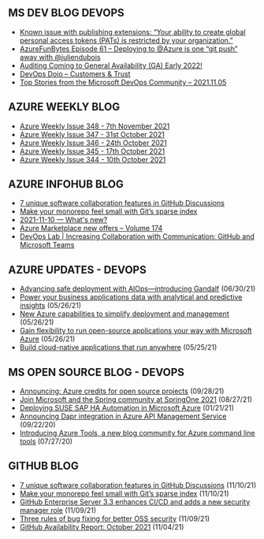 ## MS DEV BLOG DEVOPS 

<!-- DEVBLOGDEVOPS:START -->
- [Known issue with publishing extensions: “Your ability to create global personal access tokens (PATs) is restricted by your organization.”](https://devblogs.microsoft.com/devops/issue-with-extension-publishing/)
- [AzureFunBytes Episode 61 – Deploying to @Azure is one “git push” away with @juliendubois](https://devblogs.microsoft.com/devops/azurefunbytes-episode-61-deploying-to-azure-is-one-git-push-away-with-juliendubois/)
- [Auditing Coming to General Availability (GA) Early 2022!](https://devblogs.microsoft.com/devops/auditing-coming-to-general-availability-ga-early-2022/)
- [DevOps Dojo – Customers & Trust](https://devblogs.microsoft.com/devops/devops-dojo-customers-trust/)
- [Top Stories from the Microsoft DevOps Community – 2021.11.05](https://devblogs.microsoft.com/devops/top-stories-from-the-microsoft-devops-community-2021-11-05/)
<!-- DEVBLOGDEVOPS:END -->


## AZURE WEEKLY BLOG

<!-- AZUREWEEKLY:START -->
- [Azure Weekly Issue 348 - 7th November 2021](https://azureweekly.info/issue-348.html)
- [Azure Weekly Issue 347 - 31st October 2021](https://azureweekly.info/issue-347.html)
- [Azure Weekly Issue 346 - 24th October 2021](https://azureweekly.info/issue-346.html)
- [Azure Weekly Issue 345 - 17th October 2021](https://azureweekly.info/issue-345.html)
- [Azure Weekly Issue 344 - 10th October 2021](https://azureweekly.info/issue-344.html)
<!-- AZUREWEEKLY:END -->

## AZURE INFOHUB BLOG 

<!-- AZUREINFOHUB:START -->
- [7 unique software collaboration features in GitHub Discussions](https://github.blog/2021-11-10-7-unique-software-collaboration-features-in-github-discussions/)
- [Make your monorepo feel small with Git’s sparse index](https://github.blog/2021-11-10-make-your-monorepo-feel-small-with-gits-sparse-index/)
- [2021-11-10 — What&#39;s new?](https://techcommunity.microsoft.com/t5/autonomous-systems-blog/2021-11-10-what-s-new/ba-p/2950623)
- [Azure Marketplace new offers – Volume 174](https://techcommunity.microsoft.com/t5/azure-marketplace/azure-marketplace-new-offers-volume-174/ba-p/2772167)
- [DevOps Lab | Increasing Collaboration with Communication: GitHub and Microsoft Teams](https://channel9.msdn.com/Shows/DevOps-Lab/DevOps-Lab--Increasing-Collaboration-with-Communication-GitHub-and-Microsoft-Teams)
<!-- AZUREINFOHUB:END -->


## AZURE UPDATES - DEVOPS 

<!-- AZUREUPDATES:START -->

 - [Advancing safe deployment with AIOps—introducing Gandalf](https://azure.microsoft.com/blog/advancing-safe-deployment-with-aiops-introducing-gandalf/) (06/30/21)
 - [Power your business applications data with analytical and predictive insights](https://azure.microsoft.com/blog/power-your-business-applications-data-with-analytical-and-predictive-insights/) (05/26/21)
 - [New Azure capabilities to simplify deployment and management](https://azure.microsoft.com/blog/new-azure-capabilities-to-simplify-deployment-and-management/) (05/26/21)
 - [Gain flexibility to run open-source applications your way with Microsoft Azure](https://azure.microsoft.com/blog/gain-flexibility-to-run-open-source-applications-your-way-with-microsoft-azure/) (05/26/21)
 - [Build cloud-native applications that run anywhere](https://azure.microsoft.com/blog/build-cloudnative-applications-that-run-anywhere/) (05/25/21)
<!-- AZUREUPDATES:END -->


## MS OPEN SOURCE BLOG - DEVOPS 

<!-- MSOPENSOURCEBLOG:START -->

 - [Announcing: Azure credits for open source projects](https://cloudblogs.microsoft.com/opensource/2021/09/28/announcing-azure-credits-for-open-source-projects/) (09/28/21)
 - [Join Microsoft and the Spring community at SpringOne 2021](https://cloudblogs.microsoft.com/opensource/2021/08/27/join-microsoft-and-the-spring-community-at-springone-2021/) (08/27/21)
 - [Deploying SUSE SAP HA Automation in Microsoft Azure](https://cloudblogs.microsoft.com/opensource/2021/01/21/deploying-suse-sap-ha-automation-in-microsoft-azure/) (01/21/21)
 - [Announcing Dapr integration in Azure API Management Service](https://cloudblogs.microsoft.com/opensource/2020/09/22/announcing-dapr-integration-azure-api-management-service-apim/) (09/22/20)
 - [Introducing Azure Tools, a new blog community for Azure command line tools](https://cloudblogs.microsoft.com/opensource/2020/07/27/introducing-azure-tools-new-tech-community-blog/) (07/27/20)
<!-- MSOPENSOURCEBLOG:END -->


## GITHUB BLOG


<!-- GITHUB:START -->

 - [7 unique software collaboration features in GitHub Discussions](https://github.blog/2021-11-10-7-unique-software-collaboration-features-in-github-discussions/) (11/10/21)
 - [Make your monorepo feel small with Git’s sparse index](https://github.blog/2021-11-10-make-your-monorepo-feel-small-with-gits-sparse-index/) (11/10/21)
 - [GitHub Enterprise Server 3.3 enhances CI/CD and adds a new security manager role](https://github.blog/2021-11-09-github-enterprise-server-3-3-enhances-ci-cd-and-adds-a-new-security-manager-role/) (11/09/21)
 - [Three rules of bug fixing for better OSS security](https://github.blog/2021-11-09-three-rules-bug-fixing-better-oss-security/) (11/09/21)
 - [GitHub Availability Report: October 2021](https://github.blog/2021-11-04-github-availability-report-october-2021/) (11/04/21)
<!-- GITHUB:END -->
